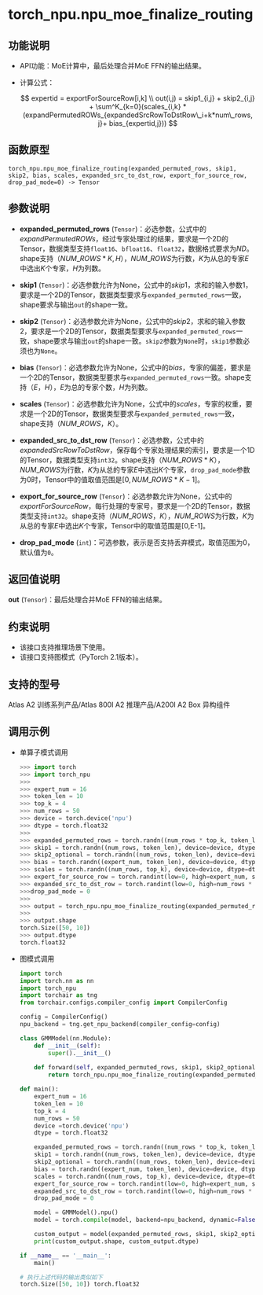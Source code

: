 # torch_npu.npu_moe_finalize_routing

## 功能说明

- API功能：MoE计算中，最后处理合并MoE FFN的输出结果。

- 计算公式：

    $$
    expertid = exportForSourceRow[i,k] \\
    out(i,j) = skip1_{i,j} + skip2_{i,j} + \sum^K_{k=0}(scales_{i,k} * (expandPermutedROWs_{expandedSrcRowToDstRow\_i+k*num\_rows, j}+ bias_{expertid,j}))
    $$

## 函数原型

```
torch_npu.npu_moe_finalize_routing(expanded_permuted_rows, skip1, skip2, bias, scales, expanded_src_to_dst_row, export_for_source_row, drop_pad_mode=0) -> Tensor
```

## 参数说明

- **expanded_permuted_rows** (`Tensor`)：必选参数，公式中的$expandPermutedROWs$，经过专家处理过的结果，要求是一个2D的Tensor，数据类型支持`float16`、`bfloat16`、`float32`，数据格式要求为$ND$。shape支持$（NUM\_ROWS * K, H）$，$NUM\_ROWS$为行数，$K$为从总的专家$E$中选出$K$个专家，$H$为列数。

- **skip1** (`Tensor`)：必选参数允许为None，公式中的$skip1$，求和的输入参数1，要求是一个2D的Tensor，数据类型要求与`expanded_permuted_rows`一致，shape要求与输出`out`的shape一致。
- **skip2** (`Tensor`)：必选参数允许为None，公式中的$skip2$，求和的输入参数2，要求是一个2D的Tensor，数据类型要求与`expanded_permuted_rows`一致，shape要求与输出`out`的shape一致。`skip2`参数为`None`时，`skip1`参数必须也为`None`。
- **bias** (`Tensor`)：必选参数允许为None，公式中的$bias$，专家的偏差，要求是一个2D的Tensor，数据类型要求与`expanded_permuted_rows`一致。shape支持$（E，H）$，$E$为总的专家个数，$H$为列数。
- **scales** (`Tensor`)：必选参数允许为None，公式中的$scales$，专家的权重，要求是一个2D的Tensor，数据类型要求与`expanded_permuted_rows`一致，shape支持（$NUM\_ROWS，K）$。
- **expanded_src_to_dst_row** (`Tensor`)：必选参数，公式中的$expandedSrcRowToDstRow$，保存每个专家处理结果的索引，要求是一个1D的Tensor，数据类型支持`int32`。shape支持$（NUM\_ROWS * K）$，$NUM\_ROWS$为行数，$K$为从总的专家$E$中选出$K$个专家，`drop_pad_mode`参数为0时，Tensor中的值取值范围是$[0, NUM\_ROWS * K-1]$。
- **export_for_source_row** (`Tensor`)：必选参数允许为None，公式中的$exportForSourceRow$，每行处理的专家号，要求是一个2D的Tensor，数据类型支持`int32`。shape支持$（NUM\_ROWS，K）$，$NUM\_ROWS$为行数，$K$为从总的专家$E$中选出$K$个专家，Tensor中的取值范围是[0,E-1]。
- **drop_pad_mode** (`int`)：可选参数，表示是否支持丢弃模式，取值范围为0，默认值为`0`。

## 返回值说明
**out** (`Tensor`)：最后处理合并MoE FFN的输出结果。

## 约束说明

- 该接口支持推理场景下使用。
- 该接口支持图模式（PyTorch 2.1版本）。

## 支持的型号

<term>Atlas A2 训练系列产品/Atlas 800I A2 推理产品/A200I A2 Box 异构组件</term> 

## 调用示例

- 单算子模式调用

    ```python
    >>> import torch
    >>> import torch_npu
    >>>
    >>> expert_num = 16
    >>> token_len = 10
    >>> top_k = 4
    >>> num_rows = 50
    >>> device = torch.device('npu')
    >>> dtype = torch.float32
    >>>
    >>> expanded_permuted_rows = torch.randn((num_rows * top_k, token_len), device=device, dtype=dtype)
    >>> skip1 = torch.randn((num_rows, token_len), device=device, dtype=dtype)
    >>> skip2_optional = torch.randn((num_rows, token_len), device=device, dtype=dtype)
    >>> bias = torch.randn((expert_num, token_len), device=device, dtype=dtype)
    >>> scales = torch.randn((num_rows, top_k), device=device, dtype=dtype)
    >>> expert_for_source_row = torch.randint(low=0, high=expert_num, size=(num_rows, top_k), device=device, dtype=torch.int32)
    >>> expanded_src_to_dst_row = torch.randint(low=0, high=num_rows * top_k, size=(num_rows * top_k,), device=device,dtype=torch.int32)
    >>>drop_pad_mode = 0
    >>> 
    >>> output = torch_npu.npu_moe_finalize_routing(expanded_permuted_rows, skip1, skip2_optional, bias, scales,expanded_src_to_dst_row, expert_for_source_row, drop_pad_mode)
    >>> 
    >>> output.shape
    torch.Size([50, 10])
    >>> output.dtype
    torch.float32
    ```

- 图模式调用

    ```python
    import torch
    import torch.nn as nn
    import torch_npu
    import torchair as tng
    from torchair.configs.compiler_config import CompilerConfig

    config = CompilerConfig()
    npu_backend = tng.get_npu_backend(compiler_config=config)

    class GMMModel(nn.Module):
        def __init__(self):
            super().__init__()
        
        def forward(self, expanded_permuted_rows, skip1, skip2_optional, bias, scales, expanded_src_to_dst_row, expert_for_source_row, drop_pad_mode):
            return torch_npu.npu_moe_finalize_routing(expanded_permuted_rows, skip1, skip2_optional, bias, scales, expanded_src_to_dst_row, expert_for_source_row, drop_pad_mode)

    def main():
        expert_num = 16
        token_len = 10
        top_k = 4
        num_rows = 50
        device =torch.device('npu')
        dtype = torch.float32

        expanded_permuted_rows = torch.randn((num_rows * top_k, token_len), device=device, dtype=dtype)
        skip1 = torch.randn((num_rows, token_len), device=device, dtype=dtype)
        skip2_optional = torch.randn((num_rows, token_len), device=device, dtype=dtype)
        bias = torch.randn((expert_num, token_len), device=device, dtype=dtype)
        scales = torch.randn((num_rows, top_k), device=device, dtype=dtype)
        expert_for_source_row = torch.randint(low=0, high=expert_num, size=(num_rows, top_k), device=device, dtype=torch.int32)
        expanded_src_to_dst_row = torch.randint(low=0, high=num_rows * top_k, size=(num_rows * top_k,), device=device, dtype=torch.int32)
        drop_pad_mode = 0

        model = GMMModel().npu()
        model = torch.compile(model, backend=npu_backend, dynamic=False)

        custom_output = model(expanded_permuted_rows, skip1, skip2_optional, bias, scales, expanded_src_to_dst_row, expert_for_source_row, drop_pad_mode)
        print(custom_output.shape, custom_output.dtype)

    if __name__ == '__main__':
        main()
    
    # 执行上述代码的输出类似如下
    torch.Size([50, 10]) torch.float32
    ```

